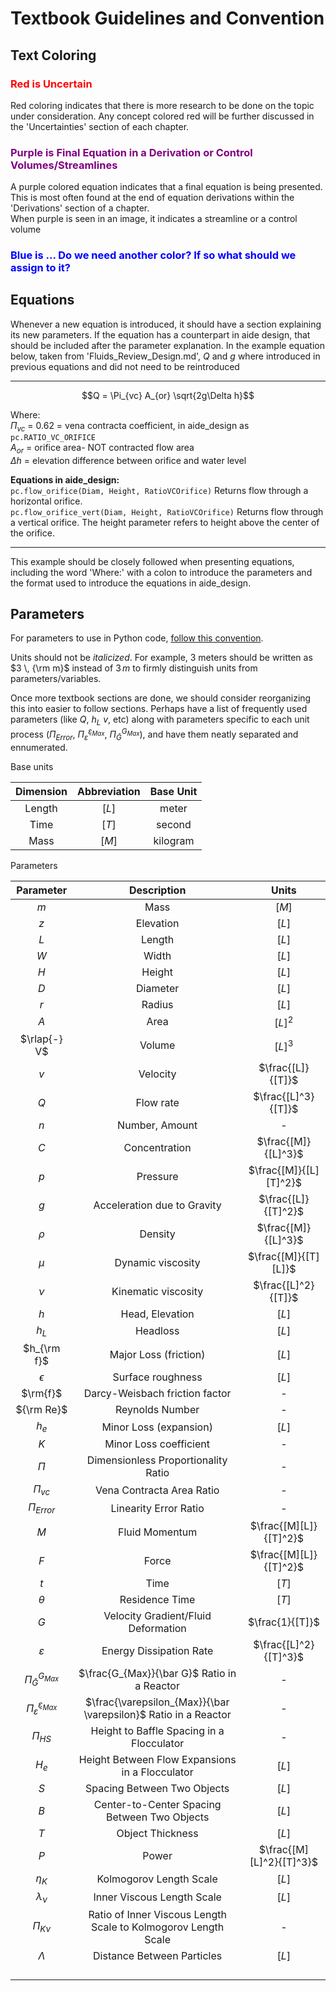 # Textbook Guidelines and Convention

## Text Coloring
### <font color="red">Red is Uncertain</font>
Red coloring indicates that there is more research to be done on the topic under consideration. Any concept colored red will be further discussed in the 'Uncertainties' section of each chapter.

### <font color="purple">Purple is Final Equation in a Derivation or Control Volumes/Streamlines</font>
A purple colored equation indicates that a final equation is being presented. This is most often found at the end of equation derivations within the 'Derivations' section of a chapter.  
When purple is seen in an image, it indicates a streamline or a control volume

### <font color="blue">Blue is ... Do we need another color? If so what should we assign to it? </font>

## Equations
Whenever a new equation is introduced, it should have a section explaining its new parameters. If the equation has a counterpart in aide design, that should be included after the parameter explanation. In the example equation below, taken from 'Fluids_Review_Design.md', $Q$ and $g$ where introduced in previous equations and did not need to be reintroduced
***
$$Q = \Pi_{vc} A_{or} \sqrt{2g\Delta h}$$

Where:  
$\Pi_{vc}$ = 0.62 = vena contracta coefficient, in aide_design as `pc.RATIO_VC_ORIFICE`  
$A_{or}$ = orifice area- NOT contracted flow area  
$\Delta h$ = elevation difference between orifice and water level

**Equations in aide_design:**  
`pc.flow_orifice(Diam, Height, RatioVCOrifice)` Returns flow through a horizontal orifice.  
`pc.flow_orifice_vert(Diam, Height, RatioVCOrifice)` Returns flow through a vertical orifice. The height parameter refers to height above the center of the orifice.
***
This example should be closely followed when presenting equations, including the word 'Where:' with a colon to introduce the parameters and the format used to introduce the equations in aide_design.


## Parameters
For parameters to use in Python code, [follow this convention](https://github.com/AguaClara/aide_design/wiki/Variable-Naming "aide naming convention page").

Units should not be _italicized_. For example, 3 meters should be written as $3 \, {\rm m}$ instead of $3 \, m$ to firmly distinguish units from parameters/variables.

Once more textbook sections are done, we should consider reorganizing this into easier to follow sections. Perhaps have a list of frequently used parameters (like $Q$, $h_L$ $v$, etc) along with parameters specific to each unit process ($\Pi_{Error}$, $\Pi_{\bar \varepsilon}^{\varepsilon_{Max}}$, $\Pi_{\bar G}^{G_{Max}}$), and have them neatly separated and ennumerated.

Base units

| Dimension | Abbreviation | Base Unit |
|:---------:|:------------:|:---------:|
|  Length   |    $[L]$     |   meter   |
|   Time    |    $[T]$     |  second   |
|   Mass    |    $[M]$     | kilogram  |

Parameters

|                  Parameter                   |                           Description                           |          Units           |
|:--------------------------------------------:|:---------------------------------------------------------------:|:------------------------:|
|                     $m$                      |                              Mass                               |          $[M]$           |
|                     $z$                      |                            Elevation                            |          $[L]$           |
|                     $L$                      |                             Length                              |          $[L]$           |
|                     $W$                      |                              Width                              |          $[L]$           |
|                     $H$                      |                             Height                              |          $[L]$           |
|                     $D$                      |                            Diameter                             |          $[L]$           |
|                     $r$                      |                             Radius                              |          $[L]$           |
|                     $A$                      |                              Area                               |         $[L]^2$          |
|                 $\rlap{-} V$                 |                             Volume                              |         $[L]^3$          |
|                     $v$                      |                            Velocity                             |    $\frac{[L]}{[T]}$     |
|                     $Q$                      |                            Flow rate                            |   $\frac{[L]^3}{[T]}$    |
|                     $n$                      |                         Number, Amount                          |            -             |
|                     $C$                      |                          Concentration                          |   $\frac{[M]}{[L]^3}$    |
|                     $p$                      |                            Pressure                             |  $\frac{[M]}{[L][T]^2}$  |
|                     $g$                      |                   Acceleration due to Gravity                   |   $\frac{[L]}{[T]^2}$    |
|                    $\rho$                    |                             Density                             |   $\frac{[M]}{[L]^3}$    |
|                    $\mu$                     |                        Dynamic viscosity                        |   $\frac{[M]}{[T][L]}$   |
|                    $\nu$                     |                       Kinematic viscosity                       |   $\frac{[L]^2}{[T]}$    |
|                     $h$                      |                         Head, Elevation                         |          $[L]$           |
|                    $h_L$                     |                            Headloss                             |          $[L]$           |
|                 $h_{\rm f}$                  |                      Major Loss (friction)                      |          $[L]$           |
|                  $\epsilon$                  |                        Surface roughness                        |          $[L]$           |
|                   $\rm{f}$                   |                 Darcy-Weisbach friction factor                  |            -             |
|                  ${\rm Re}$                  |                         Reynolds Number                         |            -             |
|                    $h_e$                     |                     Minor Loss (expansion)                      |          $[L]$           |
|                     $K$                      |                     Minor Loss coefficient                      |            -             |
|                    $\Pi$                     |               Dimensionless Proportionality Ratio               |            -             |
|                  $\Pi_{vc}$                  |                    Vena Contracta Area Ratio                    |            -             |
|                $\Pi_{Error}$                 |                      Linearity Error Ratio                      |            -             |
|                     $M$                      |                         Fluid Momentum                          |  $\frac{[M][L]}{[T]^2}$  |
|                     $F$                      |                              Force                              |  $\frac{[M][L]}{[T]^2}$  |
|                     $t$                      |                              Time                               |          $[T]$           |
|                   $\theta$                   |                         Residence Time                          |          $[T]$           |
|                     $G$                      |               Velocity Gradient/Fluid Deformation               |     $\frac{1}{[T]}$      |
|                $\varepsilon$                 |                     Energy Dissipation Rate                     |  $\frac{[L]^2}{[T]^3}$   |
|           $\Pi_{\bar G}^{G_{Max}}$           |           $\frac{G_{Max}}{\bar G}$ Ratio in a Reactor           |            -             |
| $\Pi_{\bar \varepsilon}^{\varepsilon_{Max}}$ | $\frac{\varepsilon_{Max}}{\bar \varepsilon}$ Ratio in a Reactor |            -             |
|                  $\Pi_{HS}$                  |            Height to Baffle Spacing in a Flocculator            |            -             |
|                    $H_e$                     |         Height Between Flow Expansions in a Flocculator         |          $[L]$           |
|                     $S$                      |                   Spacing Between Two Objects                   |          $[L]$           |
|                     $B$                      |          Center-to-Center Spacing Between Two Objects           |          $[L]$           |
|                     $T$                      |                        Object Thickness                         |          $[L]$           |
|                     $P$                      |                              Power                              | $\frac{[M][L]^2}{[T]^3}$ |
|                   $\eta_K$                   |                     Kolmogorov Length Scale                     |          $[L]$           |
|                $\lambda_\nu$                 |                   Inner Viscous Length Scale                    |          $[L]$           |
|                 $\Pi_{K\nu}$                 | Ratio of Inner Viscous Length Scale to Kolmogorov Length Scale  |            -             |
|                  $\Lambda$                   |                   Distance Between Particles                    |          $[L]$           |
|                                              |                                                                 |                          |
|                                              |                                                                 |                          |
|                                              |                                                                 |                          |
|                                              |                                                                 |                          |

